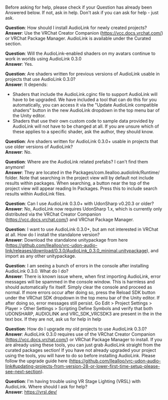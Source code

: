 Before asking for help, please check if your Question has already been Answered below. If not, ask in help. Don't ask if you can ask for help - just ask. 

**Question**: How should I install AudioLink for newly created projects? \
**Answer**: Use the VRChat Creator Companion (https://vcc.docs.vrchat.com/) or VRChat Package Manager. AudioLink is available under the Curated section.

**Question**: Will the AudioLink-enabled shaders on my avatars continue to work in worlds using AudioLink 0.3.0 \
**Answer**: Yes.

**Question**: Are shaders written for previous versions of AudioLink usable in projects that use AudioLink 0.3.0? \
**Answer**: It depends:
- Shaders that include the AudioLink.cginc file to support AudioLink will have to be upgraded. We have included a tool that can do this for you automatically, you can access it via the "Update AudioLink compatible shaders" button in the new AudioLink dropdown in the top menu bar of the Unity editor.
- Shaders that use their own custom code to sample data provided by AudioLink will not have to be changed at all.
If you are unsure which of these applies to a specific shader, ask the author, they should know. 

**Question**: Are shaders written for AudioLink 0.3.0+ usable in projects that use older versions of AudioLink? \
**Answer**: No. 

**Question**: Where are the AudioLink related prefabs? I can't find them anymore! \
**Answer**: They are located in the Packages/com.llealloo.audiolink/Runtime/ folder. Note that searching in the project view will by default not include results within packages. When searching, a button near the top of the project view will appear reading In Packages. Press this to include search results within AudioLink files. 

**Question**: Can I use AudioLink 0.3.0+ with UdonSharp v0.20.3 or older? \
**Answer**: No, AudioLink now requires UdonSharp 1.x, which is currently only distributed via the VRChat Creator Companion (https://vcc.docs.vrchat.com/) and VRChat Package Manager. 

**Question**: I want to use AudioLink 0.3.0+, but am not interested in VRChat at all. How do I install the standalone version? \
**Answer**: Download the standalone unitypackage from here (https://github.com/llealloo/vrc-udon-audio-link/releases/download/0.3.0/AudioLink_0.3.0_minimal.unitypackage), and import as any other unitypackage.

**Question**: I am seeing a bunch of errors in the console after installing AudioLink 0.3.0. What do I do? \
**Answer**: There is known issue where, when first importing AudioLink, error messages will be spammed in the console window. This is harmless and should automatically fix itself. Simply clear the console and proceed as normal.
If more errors occur after doing so, press the Reload SDK button under the VRChat SDK dropdown in the top menu bar of the Unity editor.
If after doing so, error messages still persist. Go Edit > Project Settings > Player > Other Settings > Scripting Define Symbols and verify that both UDONSHARP, AUDIOLINK and VRC_SDK_VRCSDK3 are present in the in the text box. If they are not, ask us for help in help 

**Question**: How do I upgrade my old projects to use AudioLink 0.3.0? \
**Answer**: AudioLink 0.3.0 requires use of the VRChat Creator Companion (https://vcc.docs.vrchat.com/) or VRChat Package Manager to install. If you are already using these tools, you can just grab AudioLink straight from the curated packages section! If you have not already upgraded your project using the tools, you will have to do so before installing AudioLink. Please follow the upgrade guide here (https://github.com/llealloo/vrc-udon-audio-link#updating-projects-from-version-28-or-lower-first-time-setup-please-see-next-section). 

**Question**: I'm having trouble using VR Stage Lighting (VRSL) with AudioLink. Where should I ask for help? \
**Answer**: https://vrsl.dev/
